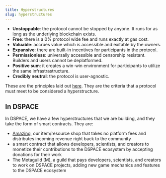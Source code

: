```yaml
---
title: Hyperstructures
slug: hyperstructures
---
```


- **Unstoppable**: the protocol cannot be stopped by anyone. It runs for as long as the underlying blockchain exists.
- **Free**: there is a 0% protocol wide fee and runs exactly at gas cost.
- **Valuable**: accrues value which is accessible and exitable by the owners.
- **Expansive**: there are built-in incentives for participants in the protocol.
- **Permissionless**: universally accessible and censorship resistant. Builders and users cannot be deplatformed.
- **Positive sum**: it creates a win-win environment for participants to utilize the same infrastrastructure.
- **Credibly neutral**: the protocol is user-agnostic.

These are the principles laid out [here](https://jacob.energy/hyperstructures.html). They are the criteria that a protocol must meet to be considered a hyperstructure.

## In DSPACE

In DSPACE, we have a few hyperstructures that we are building, and they take the form of smart contracts. They are:

- [Amazing](/docs/amazing), our item/resource shop that takes no platform fees and distributes incoming revenue right back to the community
- a smart contract that allows developers, scientists, and creators to monetize their contributions to the DSPACE ecosystem by accepting donations for their work
- The Metaguild [M], a guild that pays developers, scientists, and creators to work on DSPACE projects, adding new game mechanics and features to the DSPACE ecosystem